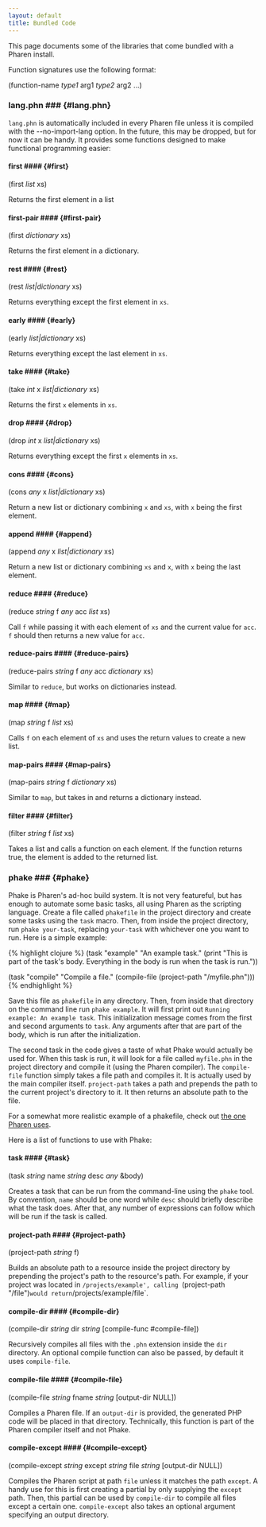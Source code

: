 ```yaml
---
layout: default
title: Bundled Code
---
```


This page documents some of the libraries that come bundled with a Pharen install.

Function signatures use the following format:

(function-name *type1* arg1 *type2* arg2 ...) 

### lang.phn ### {#lang.phn}
`lang.phn` is automatically included in every Pharen file unless it is compiled with the --no-import-lang option. In the future, this may be dropped, but for now it can be handy. It provides some functions designed to make functional programming easier:

#### first #### {#first}
(first *list* xs)

Returns the first element in a list

#### first-pair #### {#first-pair}
(first *dictionary* xs)

Returns the first element in a dictionary.

#### rest #### {#rest}
(rest *list|dictionary* xs)

Returns everything except the first element in `xs`.

#### early #### {#early}
(early *list|dictionary* xs)

Returns everything except the last element in `xs`.

#### take #### {#take}
(take *int* x *list|dictionary* xs)

Returns the first `x` elements in `xs`.

#### drop #### {#drop}
(drop *int* x *list|dictionary* xs)

Returns everything except the first `x` elements in `xs`.

#### cons #### {#cons}
(cons *any* x *list|dictionary* xs)

Return a new list or dictionary combining `x` and `xs`, with `x` being the first element.

#### append #### {#append}
(append *any* x *list|dictionary* xs)

Return a new list or dictionary combining `xs` and `x`, with `x` being the last element.

#### reduce #### {#reduce}
(reduce *string* f *any* acc *list* xs)

Call `f` while passing it with each element of `xs` and the current value for `acc`. `f` should then returns a new value for `acc`.

#### reduce-pairs #### {#reduce-pairs}
(reduce-pairs *string* f *any* acc *dictionary* xs)

Similar to `reduce`, but works on dictionaries instead.

#### map #### {#map}
(map *string* f *list* xs)

Calls `f` on each element of `xs` and uses the return values to create a new list.

#### map-pairs #### {#map-pairs}
(map-pairs *string* f *dictionary* xs)

Similar to `map`, but takes in and returns a dictionary instead.

#### filter #### {#filter}
(filter *string* f *list* xs)

Takes a list and calls a function on each element. If the function returns true, the element is added to the returned list.

### phake ### {#phake}
Phake is Pharen's ad-hoc build system. It is not very featureful, but has enough to automate some basic tasks, all using Pharen as the scripting language. Create a file called `phakefile` in the project directory and create some tasks using the `task` macro. Then, from inside the project directory, run `phake your-task`, replacing `your-task` with whichever one you want to run. Here is a simple example:

{% highlight clojure %}
(task "example" "An example task."
      (print "This is part of the task's body. Everything in the body is run when the task is run."))

(task "compile" "Compile a file."
      (compile-file (project-path "/myfile.phn")))
{% endhighlight %}

Save this file as `phakefile` in any directory. Then, from inside that directory on the command line run `phake example`. It will first print out `Running example: An example task`. This initialization message comes from the first and second arguments to `task`. Any arguments after that are part of the body, which is run after the initialization.

The second task in the code gives a taste of what Phake would actually be used for. When this task is run, it will look for a file called `myfile.phn` in the project directory and compile it (using the Pharen compiler). The `compile-file` function simply takes a file path and compiles it. It is actually used by the main compiler itself. `project-path` takes a path and prepends the path to the current project's directory to it. It then returns an absolute path to the file.

For a somewhat more realistic example of a phakefile, check out [the one Pharen uses](http://github.com/Scriptor/pharen/blob/master/phakefile).

Here is a list of functions to use with Phake:

#### task #### {#task}
(task *string* name *string* desc *any* &body)

Creates a task that can be run from the command-line using the `phake` tool. By convention, `name` should be one word while `desc` should briefly describe what the task does. After that, any number of expressions can follow which will be run if the task is called.

#### project-path #### {#project-path}
(project-path *string* f)

Builds an absolute path to a resource inside the project directory by prepending the project's path to the resource's path. For example, if your project was located in `/projects/example', calling `(project-path "/file")` would return `/projects/example/file`.

#### compile-dir #### {#compile-dir}
(compile-dir *string* dir *string* \[compile-func #compile-file\])

Recursively compiles all files with the `.phn` extension inside the `dir` directory. An optional compile function can also be passed, by default it uses `compile-file`.

#### compile-file #### {#compile-file}
(compile-file *string* fname *string* \[output-dir NULL\])

Compiles a Pharen file. If an `output-dir` is provided, the generated PHP code will be placed in that directory. Technically, this function is part of the Pharen compiler itself and not Phake.

#### compile-except #### {#compile-except}
(compile-except *string* except *string* file *string* \[output-dir NULL\])

Compiles the Pharen script at path `file` unless it matches the path `except`. A handy use for this is first creating a partial by only supplying the `except` path. Then, this partial can be used by `compile-dir` to compile all files except a certain one. `compile-except` also takes an optional argument specifying an output directory.